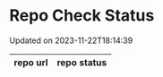 # Repo Check Status

Updated on 2023-11-22T18:14:39

| repo url | repo status |
| -------- | -------- | 
